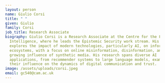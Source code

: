 ```yaml
---
layout: person
name: Giulio Corsi
title: " "
given: Giulio
family: Corsi
job_title: Research Associate
biography: Giulio Corsi is a Research Associate at the Centre for the Future of
  Intelligence, where he leads the Epistemic Security work stream. His work
  explores the impact of modern technologies, particularly AI, on information
  ecosystems, with a focus on online misinformation, disinformation, and the
  growing influence of synthetic media. His research spans diverse AI
  applications, from recommender systems to large language models, examining
  their influence on the dynamics of digital communication and trust.
image: /assets/uploads/corsi.jpeg
email: gc540@cam.ac.uk
---
```


